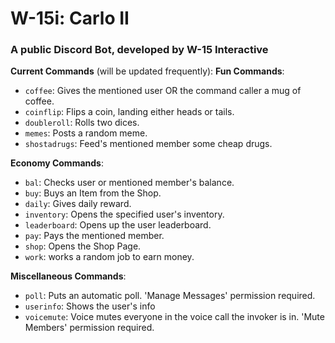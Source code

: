 # W-15i: Carlo II
### A public Discord Bot, developed by W-15 Interactive

**Current Commands** (will be updated frequently):
**Fun Commands**:
* `coffee`: Gives the mentioned user OR the command caller a mug of coffee.
* `coinflip`: Flips a coin, landing either heads or tails.
* `doubleroll`: Rolls two dices.
* `memes`: Posts a random meme.
* `shostadrugs`: Feed's mentioned member some cheap drugs.

**Economy Commands**:
* `bal`: Checks user or mentioned member's balance.
* `buy`: Buys an Item from the Shop.
* `daily`: Gives daily reward.
* `inventory`: Opens the specified user's inventory.
* `leaderboard`: Opens up the user leaderboard.
* `pay`: Pays the mentioned member.
* `shop`: Opens the Shop Page.
* `work`: works a random job to earn money.

**Miscellaneous Commands**:
* `poll`: Puts an automatic poll. 'Manage Messages' permission required.
* `userinfo`: Shows the user's info
* `voicemute`: Voice mutes everyone in the voice call the invoker is in. 'Mute Members' permission required.
